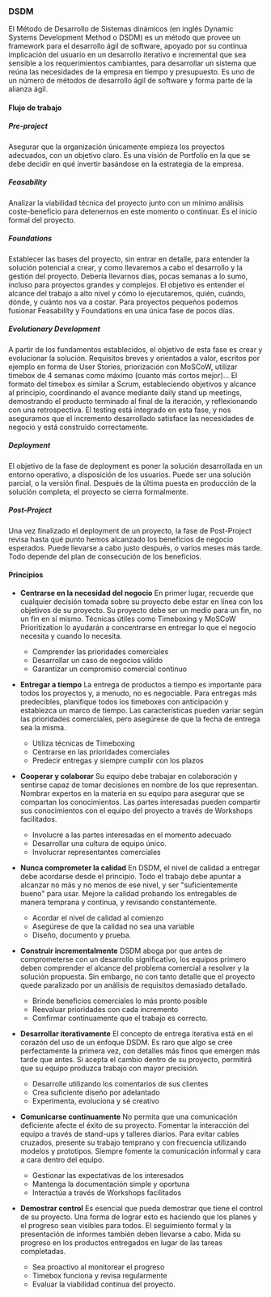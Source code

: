 ### DSDM
El Método de Desarrollo de Sistemas dinámicos (en inglés Dynamic Systems Development Method o DSDM) es un método que provee un framework para el desarrollo ágil de software, apoyado por su continua implicación del usuario en un desarrollo iterativo e incremental que sea sensible a los requerimientos cambiantes, para desarrollar un sistema que reúna las necesidades de la empresa en tiempo y presupuesto. Es uno de un número de métodos de desarrollo ágil de software y forma parte de la alianza ágil.

#### Flujo de trabajo

##### Pre-project
Asegurar que la organización únicamente empieza los proyectos adecuados, con un objetivo claro. Es una visión de Portfolio en la que se debe decidir en qué invertir basándose en la estrategia de la empresa.
 
##### Feasability
Analizar la viabilidad técnica del proyecto junto con un mínimo análisis coste-beneficio para detenernos en este momento o continuar. Es el inicio formal del proyecto.
 
##### Foundations
Establecer las bases del proyecto, sin entrar en detalle, para entender la solución potencial a crear, y como llevaremos a cabo el desarrollo y la gestión del proyecto. Debería llevarnos días, pocas semanas a lo sumo, incluso para proyectos grandes y complejos. El objetivo es entender el alcance del trabajo a alto nivel y cómo lo ejecutaremos, quién, cuándo, dónde, y cuánto nos va a costar. Para proyectos pequeños podemos fusionar Feasability y Foundations en una única fase de pocos días.
 
##### Evolutionary Development
A partir de los fundamentos establecidos, el objetivo de esta fase es crear y evolucionar la solución. Requisitos breves y orientados a valor, escritos por ejemplo en forma de User Stories, priorización con MoSCoW, utilizar timebox de 4 semanas como máximo (cuanto más cortos mejor)… El formato del timebox es similar a Scrum, estableciendo objetivos y alcance al principio, coordinando el avance mediante daily stand up meetings, demostrando el producto terminado al final de la iteración, y reflexionando con una retrospectiva. El testing está integrado en esta fase, y nos aseguramos que el incremento desarrollado satisface las necesidades de negocio y está construido correctamente.
 
##### Deployment
El objetivo de la fase de deployment es poner la solución desarrollada en un entorno operativo, a disposición de los usuarios. Puede ser una solución parcial, o la versión final. Después de la última puesta en producción de la solución completa, el proyecto se cierra formalmente.
 
##### Post-Project
Una vez finalizado el deployment de un proyecto, la fase de Post-Project revisa hasta qué punto hemos alcanzado los beneficios de negocio esperados. Puede llevarse a cabo justo después, o varios meses más tarde. Todo depende del plan de consecución de los beneficios.

#### Principios

- **Centrarse en la necesidad del negocio**
  En primer lugar, recuerde que cualquier decisión tomada sobre su proyecto debe estar en línea con los objetivos de su proyecto. Su proyecto debe ser un medio para un fin, no un fin en sí mismo. Técnicas útiles como Timeboxing y MoSCoW Prioritization lo ayudarán a concentrarse en entregar lo que el negocio necesita y cuando lo necesita.
  - Comprender las prioridades comerciales
  - Desarrollar un caso de negocios válido
  - Garantizar un compromiso comercial continuo

- **Entregar a tiempo**
  La entrega de productos a tiempo es importante para todos los proyectos y, a menudo, no es negociable. Para entregas más predecibles, planifique todos los timeboxes con anticipación y establezca un marco de tiempo. Las características pueden variar según las prioridades comerciales, pero asegúrese de que la fecha de entrega sea la misma.
  - Utiliza técnicas de Timeboxing
  - Centrarse en las prioridades comerciales
  - Predecir entregas y siempre cumplir con los plazos

- **Cooperar y colaborar**
  Su equipo debe trabajar en colaboración y sentirse capaz de tomar decisiones en nombre de los que representan. Nombrar expertos en la materia en su equipo para asegurar que se compartan los conocimientos. Las partes interesadas pueden compartir sus conocimientos con el equipo del proyecto a través de Workshops facilitados.
  - Involucre a las partes interesadas en el momento adecuado
  - Desarrollar una cultura de equipo único.
  - Involucrar representantes comerciales

- **Nunca comprometer la calidad**
  En DSDM, el nivel de calidad a entregar debe acordarse desde el principio. Todo el trabajo debe apuntar a alcanzar no más y no menos de ese nivel, y ser "suficientemente bueno" para usar. Mejore la calidad probando los entregables de manera temprana y continua, y revisando constantemente.
  - Acordar el nivel de calidad al comienzo
  - Asegúrese de que la calidad no sea una variable
  - Diseño, documento y prueba.

- **Construir incrementalmente**
  DSDM aboga por que antes de comprometerse con un desarrollo significativo, los equipos primero deben comprender el alcance del problema comercial a resolver y la solución propuesta. Sin embargo, no con tanto detalle que el proyecto quede paralizado por un análisis de requisitos demasiado detallado.
  - Brinde beneficios comerciales lo más pronto posible
  - Reevaluar prioridades con cada incremento
  - Confirmar continuamente que el trabajo es correcto.

- **Desarrollar iterativamente**
  El concepto de entrega iterativa está en el corazón del uso de un enfoque DSDM. Es raro que algo se cree perfectamente la primera vez, con detalles más finos que emergen más tarde que antes. Si acepta el cambio dentro de su proyecto, permitirá que su equipo produzca trabajo con mayor precisión.
  - Desarrolle utilizando los comentarios de sus clientes
  - Crea suficiente diseño por adelantado
  - Experimenta, evoluciona y sé creativo

- **Comunicarse continuamente**
  No permita que una comunicación deficiente afecte el éxito de su proyecto. Fomentar la interacción del equipo a través de stand-ups y talleres diarios. Para evitar cables cruzados, presente su trabajo temprano y con frecuencia utilizando modelos y prototipos. Siempre fomente la comunicación informal y cara a cara dentro del equipo.
  - Gestionar las expectativas de los interesados
  - Mantenga la documentación simple y oportuna
  - Interactúa a través de Workshops facilitados

- **Demostrar control**
  Es esencial que pueda demostrar que tiene el control de su proyecto. Una forma de lograr esto es haciendo que los planes y el progreso sean visibles para todos. El seguimiento formal y la presentación de informes también deben llevarse a cabo. Mida su progreso en los productos entregados en lugar de las tareas completadas.
  - Sea proactivo al monitorear el progreso
  - Timebox funciona y revisa regularmente
  - Evaluar la viabilidad continua del proyecto.
